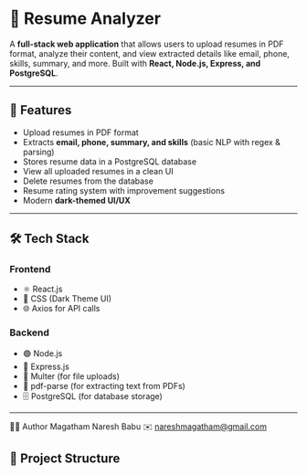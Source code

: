 # 📄 Resume Analyzer

A **full-stack web application** that allows users to upload resumes in PDF format, analyze their content, and view extracted details like email, phone, skills, summary, and more. Built with **React, Node.js, Express, and PostgreSQL**.

---

## 🚀 Features
- Upload resumes in PDF format
- Extracts **email, phone, summary, and skills** (basic NLP with regex & parsing)
- Stores resume data in a PostgreSQL database
- View all uploaded resumes in a clean UI
- Delete resumes from the database
- Resume rating system with improvement suggestions
- Modern **dark-themed UI/UX**

---

## 🛠️ Tech Stack

### Frontend
- ⚛️ React.js
- 🎨 CSS (Dark Theme UI)
- 🌐 Axios for API calls

### Backend
- 🟢 Node.js
- 🚀 Express.js
- 📄 Multer (for file uploads)
- 📑 pdf-parse (for extracting text from PDFs)
- 🗄️ PostgreSQL (for database storage)

---
👨‍💻 Author
Magatham Naresh Babu 
✉️ nareshmagatham@gmail.com

## 📂 Project Structure

